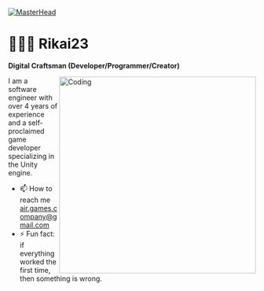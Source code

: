[![MasterHead](https://github.com/user-attachments/assets/56983432-332d-4798-b3b2-2dc35fdbcba4)](https://vk.com/rikai23)
# 👨🏻‍💻 Rikai23

**Digital Craftsman (Developer/Programmer/Creator)**

<img align="right" alt="Coding" width="400" src = "https://i.pinimg.com/originals/eb/ec/d4/ebecd4010e549f33371d741d46b9b607.gif">
I am a software engineer with over 4 years of experience and a self-proclaimed game developer specializing in the Unity engine.
<p></p>

- 📫 How to reach me air.games.company@gmail.com
- ⚡ Fun fact: if everything worked the first time, then something is wrong.

  


<!--
**Rikai23/Rikai23** is a ✨ _special_ ✨ repository because its `README.md` (this file) appears on your GitHub profile.

Here are some ideas to get you started:

- 🔭 I’m currently working on ...
- 🌱 I’m currently learning ...
- 👯 I’m looking to collaborate on ...
- 🤔 I’m looking for help with ...
- 💬 Ask me about ...
- 📫 How to reach me: ...
- 😄 Pronouns: ...
- ⚡ Fun fact: ...
-->
